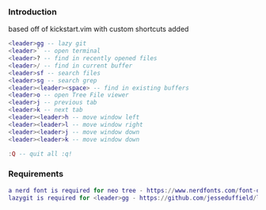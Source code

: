 ### Introduction

based off of kickstart.vim with custom shortcuts added

```lua
<leader>gg -- lazy git
<leader>` -- open terminal
<leader>? -- find in recently opened files
<leader>/ -- find in current buffer
<leader>sf -- search files
<leader>sg -- search grep
<leader><leader><space> -- find in existing buffers
<leader>o -- open Tree File viewer
<leader>j -- previous tab
<leader>k -- next tab
<leader><leader>h -- move window left
<leader><leader>l -- move window right
<leader><leader>j -- move window down
<leader><leader>k -- move window down

:Q -- quit all :q!
```

### Requirements

```lua
a nerd font is required for neo tree - https://www.nerdfonts.com/font-downloads
lazygit is required for <leader>gg - https://github.com/jesseduffield/lazygit
```
